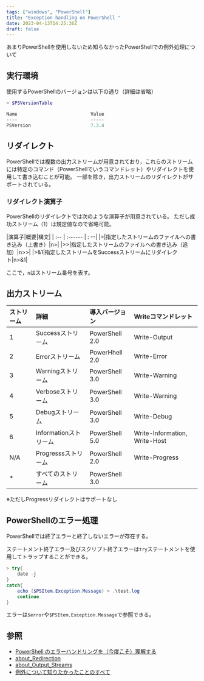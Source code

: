 ```yaml
---
tags: ["windows", "PowerShell"]
title: "Exception handling on PowerShell "
date: 2023-04-13T14:25:36Z
draft: false
---
```


あまりPowerShellを使用しないため知らなかったPowerShellでの例外処理について

## 実行環境
使用するPowerShellのバージョンは以下の通り（詳細は省略）
```powershell
> $PSVersionTable

Name                           Value
----                           -----
PSVersion                      7.3.4
```

## リダイレクト
PowerShellでは複数の出力ストリームが用意されており，これらのストリームには特定のコマンド（PowerShellでいうコマンドレット）やリダイレクトを使用して書き込むことが可能。
一部を除き，出力ストリームのリダイレクトがサポートされている。

### リダイレクト演算子
PowerShellのリダイレクトでは次のような演算子が用意されている。
ただし成功ストリーム（1）は規定値なので省略可能。

|演算子|概要|構文|
| :-- | :------ | : --| 
|>|指定したストリームのファイルへの書き込み（上書き）|n>|
|>>|指定したストリームのファイルへの書き込み（追加）|n>>|
|>&1|指定したストリームをSuccessストリームにリダイレクト|n>&1|

ここで，`n`はストリーム番号を表す。

## 出力ストリーム

|ストリーム|詳細|導入バージョン|Writeコマンドレット|
|:--|:----|:--|:--|
|1|Successストリーム|PowerShell 2.0| Write-Output|
|2|Errorストリーム|PowerHhell 2.0|Write-Error|
|3|Warningストリーム|PowerShell 3.0|Write-Warning|
|4|Verboseストリーム|PowerShell 3.0|Write-Warning|
|5|Debugストリーム|PowerShell 3.0|Write-Debug|
|6|Informationストリーム|PowerShell 5.0|Write-Information, Write-Host|
|N/A|Progresssストリーム|PowerShell 2.0|Write-Progress|
|*|すべてのストリーム|PowerShell 3.0|

※ただしProgressリダイレクトはサポートなし


## PowerShellのエラー処理
PowerShellでは終了エラーと終了しないエラーが存在する。

ステートメント終了エラー及びスクリプト終了エラーは`try`ステートメントを使用してトラップすることができる。

```powershell
> try{
    date -j
}
catch{
    echo ($PSItem.Exception.Message) > .\test.log
    continue
}
```

エラーは`$error`や`$PSItem.Exception.Message`で参照できる。

## 参照
- [PowerShell のエラーハンドリングを（今度こそ）理解する](https://qiita.com/mkht/items/24da4850f9d000b35fc4)
- [about_Redirection](https://learn.microsoft.com/ja-jp/powershell/module/microsoft.powershell.core/about/about_redirection?view=powershell-7.3)
- [about_Output_Streams](https://learn.microsoft.com/ja-jp/powershell/module/microsoft.powershell.core/about/about_output_streams?view=powershell-7.3)
- [例外について知りたかったことのすべて](https://learn.microsoft.com/ja-jp/powershell/scripting/learn/deep-dives/everything-about-exceptions?view=powershell-7.3)
